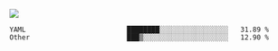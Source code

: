 ![](https://github-profile-summary-cards.vercel.app/api/cards/profile-details?username=igtm&theme=dracula)
<!--START_SECTION:waka-->

```text
YAML                         ████████░░░░░░░░░░░░░░░░░   31.89 %
Other                        ███▒░░░░░░░░░░░░░░░░░░░░░   12.90 %
```

<!--END_SECTION:waka-->
